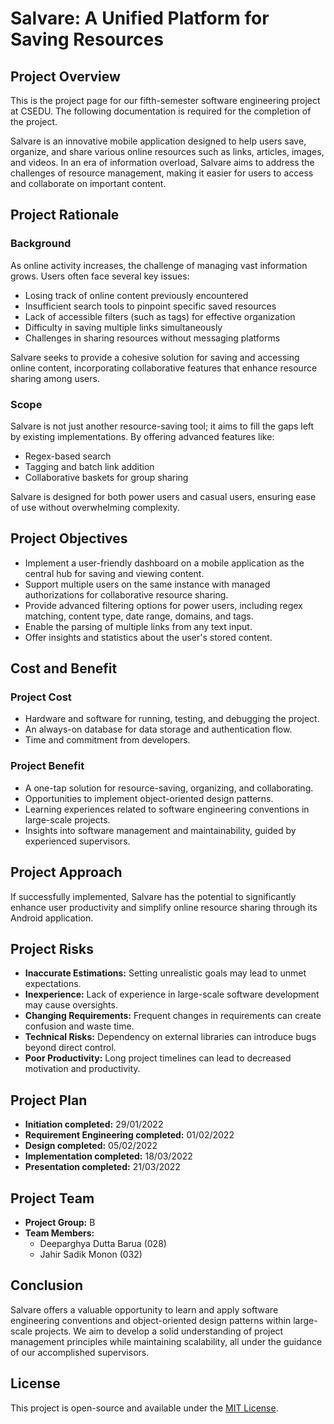 # Salvare: A Unified Platform for Saving Resources

## Project Overview
This is the project page for our fifth-semester software engineering project at CSEDU. The following documentation is required for the completion of the project.

Salvare is an innovative mobile application designed to help users save, organize, and share various online resources such as links, articles, images, and videos. In an era of information overload, Salvare aims to address the challenges of resource management, making it easier for users to access and collaborate on important content.

## Project Rationale

### Background
As online activity increases, the challenge of managing vast information grows. Users often face several key issues:
- Losing track of online content previously encountered
- Insufficient search tools to pinpoint specific saved resources
- Lack of accessible filters (such as tags) for effective organization
- Difficulty in saving multiple links simultaneously
- Challenges in sharing resources without messaging platforms

Salvare seeks to provide a cohesive solution for saving and accessing online content, incorporating collaborative features that enhance resource sharing among users.

### Scope
Salvare is not just another resource-saving tool; it aims to fill the gaps left by existing implementations. By offering advanced features like:
- Regex-based search
- Tagging and batch link addition
- Collaborative baskets for group sharing

Salvare is designed for both power users and casual users, ensuring ease of use without overwhelming complexity.

## Project Objectives
- Implement a user-friendly dashboard on a mobile application as the central hub for saving and viewing content.
- Support multiple users on the same instance with managed authorizations for collaborative resource sharing.
- Provide advanced filtering options for power users, including regex matching, content type, date range, domains, and tags.
- Enable the parsing of multiple links from any text input.
- Offer insights and statistics about the user's stored content.

## Cost and Benefit

### Project Cost
- Hardware and software for running, testing, and debugging the project.
- An always-on database for data storage and authentication flow.
- Time and commitment from developers.

### Project Benefit
- A one-tap solution for resource-saving, organizing, and collaborating.
- Opportunities to implement object-oriented design patterns.
- Learning experiences related to software engineering conventions in large-scale projects.
- Insights into software management and maintainability, guided by experienced supervisors.

## Project Approach
If successfully implemented, Salvare has the potential to significantly enhance user productivity and simplify online resource sharing through its Android application.

## Project Risks
- **Inaccurate Estimations:** Setting unrealistic goals may lead to unmet expectations.
- **Inexperience:** Lack of experience in large-scale software development may cause oversights.
- **Changing Requirements:** Frequent changes in requirements can create confusion and waste time.
- **Technical Risks:** Dependency on external libraries can introduce bugs beyond direct control.
- **Poor Productivity:** Long project timelines can lead to decreased motivation and productivity.

## Project Plan
- **Initiation completed:** 29/01/2022
- **Requirement Engineering completed:** 01/02/2022
- **Design completed:** 05/02/2022
- **Implementation completed:** 18/03/2022
- **Presentation completed:** 21/03/2022

## Project Team
- **Project Group:** B
- **Team Members:**
  - Deeparghya Dutta Barua (028)
  - Jahir Sadik Monon (032)

## Conclusion
Salvare offers a valuable opportunity to learn and apply software engineering conventions and object-oriented design patterns within large-scale projects. We aim to develop a solid understanding of project management principles while maintaining scalability, all under the guidance of our accomplished supervisors.

## License
This project is open-source and available under the [MIT License](LICENSE).

